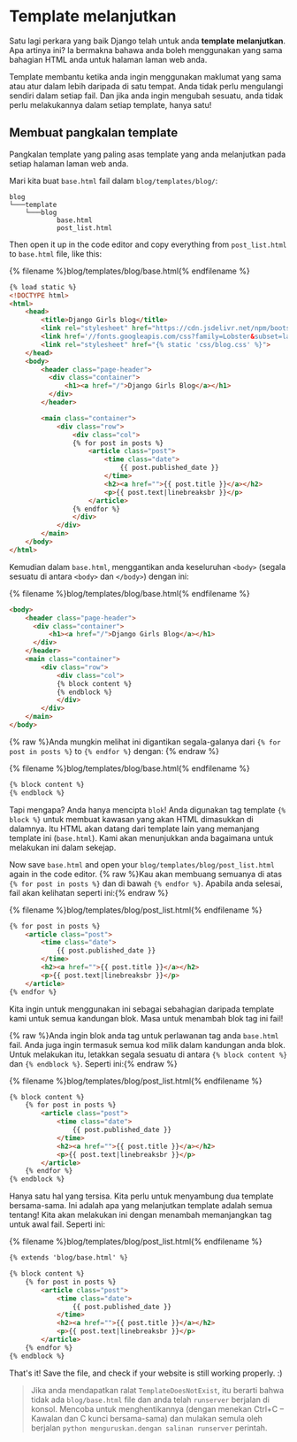 # Template melanjutkan

Satu lagi perkara yang baik Django telah untuk anda **template melanjutkan**. Apa artinya ini? Ia bermakna bahawa anda boleh menggunakan yang sama bahagian HTML anda untuk halaman laman web anda.

Template membantu ketika anda ingin menggunakan maklumat yang sama atau atur dalam lebih daripada di satu tempat. Anda tidak perlu mengulangi sendiri dalam setiap fail. Dan jika anda ingin mengubah sesuatu, anda tidak perlu melakukannya dalam setiap template, hanya satu!

## Membuat pangkalan template

Pangkalan template yang paling asas template yang anda melanjutkan pada setiap halaman laman web anda.

Mari kita buat `base.html` fail dalam `blog/templates/blog/`:

    blog
    └───template
        └───blog
                base.html
                post_list.html
    

Then open it up in the code editor and copy everything from `post_list.html` to `base.html` file, like this:

{% filename %}blog/templates/blog/base.html{% endfilename %}

```html
{% load static %}
<!DOCTYPE html>
<html>
    <head>
        <title>Django Girls blog</title>
        <link rel="stylesheet" href="https://cdn.jsdelivr.net/npm/bootstrap@4.5.3/dist/css/bootstrap.min.css" integrity="sha384-TX8t27EcRE3e/ihU7zmQxVncDAy5uIKz4rEkgIXeMed4M0jlfIDPvg6uqKI2xXr2" crossorigin="anonymous">
        <link href='//fonts.googleapis.com/css?family=Lobster&subset=latin,latin-ext' rel='stylesheet' type='text/css'>
        <link rel="stylesheet" href="{% static 'css/blog.css' %}">
    </head>
    <body>
        <header class="page-header">
          <div class="container">
              <h1><a href="/">Django Girls Blog</a></h1>
          </div>
        </header>

        <main class="container">
            <div class="row">
                <div class="col">
                {% for post in posts %}
                    <article class="post">
                        <time class="date">
                            {{ post.published_date }}
                        </time>
                        <h2><a href="">{{ post.title }}</a></h2>
                        <p>{{ post.text|linebreaksbr }}</p>
                    </article>
                {% endfor %}
                </div>
            </div>
        </main>
    </body>
</html>
```

Kemudian dalam `base.html`, menggantikan anda keseluruhan `<body>` (segala sesuatu di antara `<body>` dan `</body>`) dengan ini:

{% filename %}blog/templates/blog/base.html{% endfilename %}

```html
<body>
    <header class="page-header">
      <div class="container">
          <h1><a href="/">Django Girls Blog</a></h1>
      </div>
    </header>
    <main class="container">
        <div class="row">
            <div class="col">
            {% block content %}
            {% endblock %}
            </div>
        </div>
    </main>
</body>
```

{% raw %}Anda mungkin melihat ini digantikan segala-galanya dari `{% for post in posts %}` to `{% endfor %}` dengan: {% endraw %}

{% filename %}blog/templates/blog/base.html{% endfilename %}

```html
{% block content %}
{% endblock %}
```

Tapi mengapa? Anda hanya mencipta `blok`! Anda digunakan tag template `{% block %}` untuk membuat kawasan yang akan HTML dimasukkan di dalamnya. Itu HTML akan datang dari template lain yang memanjang template ini (`base.html`). Kami akan menunjukkan anda bagaimana untuk melakukan ini dalam sekejap.

Now save `base.html` and open your `blog/templates/blog/post_list.html` again in the code editor. {% raw %}Kau akan membuang semuanya di atas `{% for post in posts %}` dan di bawah `{% endfor %}`. Apabila anda selesai, fail akan kelihatan seperti ini:{% endraw %}

{% filename %}blog/templates/blog/post_list.html{% endfilename %}

```html
{% for post in posts %}
    <article class="post">
        <time class="date">
            {{ post.published_date }}
        </time>
        <h2><a href="">{{ post.title }}</a></h2>
        <p>{{ post.text|linebreaksbr }}</p>
    </article>
{% endfor %}
```

Kita ingin untuk menggunakan ini sebagai sebahagian daripada template kami untuk semua kandungan blok. Masa untuk menambah blok tag ini fail!

{% raw %}Anda ingin blok anda tag untuk perlawanan tag anda `base.html` fail. Anda juga ingin termasuk semua kod milik dalam kandungan anda blok. Untuk melakukan itu, letakkan segala sesuatu di antara `{% block content %}` dan `{% endblock %}`. Seperti ini:{% endraw %}

{% filename %}blog/templates/blog/post_list.html{% endfilename %}

```html
{% block content %}
    {% for post in posts %}
        <article class="post">
            <time class="date">
                {{ post.published_date }}
            </time>
            <h2><a href="">{{ post.title }}</a></h2>
            <p>{{ post.text|linebreaksbr }}</p>
        </article>
    {% endfor %}
{% endblock %}
```

Hanya satu hal yang tersisa. Kita perlu untuk menyambung dua template bersama-sama. Ini adalah apa yang melanjutkan template adalah semua tentang! Kita akan melakukan ini dengan menambah memanjangkan tag untuk awal fail. Seperti ini:

{% filename %}blog/templates/blog/post_list.html{% endfilename %}

```html
{% extends 'blog/base.html' %}

{% block content %}
    {% for post in posts %}
        <article class="post">
            <time class="date">
                {{ post.published_date }}
            </time>
            <h2><a href="">{{ post.title }}</a></h2>
            <p>{{ post.text|linebreaksbr }}</p>
        </article>
    {% endfor %}
{% endblock %}
```

That's it! Save the file, and check if your website is still working properly. :)

> Jika anda mendapatkan ralat `TemplateDoesNotExist`, itu berarti bahwa tidak ada `blog/base.html` file dan anda telah `runserver` berjalan di konsol. Mencoba untuk menghentikannya (dengan menekan Ctrl+C – Kawalan dan C kunci bersama-sama) dan mulakan semula oleh berjalan `python menguruskan.dengan salinan runserver` perintah.